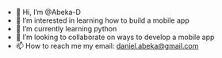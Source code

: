 - 👋 Hi, I’m @Abeka-D
- 👀 I’m interested in learning how to build a mobile app
- 🌱 I’m currently learning python
- 💞️ I’m looking to collaborate on ways to develop a mobile app
- 📫 How to reach me my email: daniel.abeka@gmail.com

<!---
Abeka-D/Abeka-D is a ✨ special ✨ repository because its `README.md` (this file) appears on your GitHub profile.
You can click the Preview link to take a look at your changes.
--->
